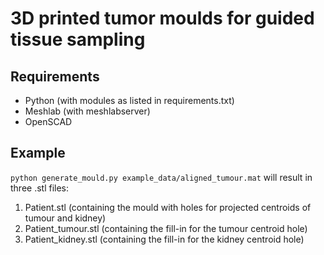 # 3D printed tumor moulds for guided tissue sampling
## Requirements
* Python (with modules as listed in requirements.txt)
* Meshlab (with meshlabserver)
* OpenSCAD
## Example
`python generate_mould.py example_data/aligned_tumour.mat`
will result in three .stl files:
1. Patient.stl (containing the mould with holes for projected centroids of tumour and kidney)
2. Patient_tumour.stl (containing the fill-in for the tumour centroid hole)
3. Patient_kidney.stl (containing the fill-in for the kidney centroid hole)
